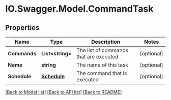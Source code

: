# IO.Swagger.Model.CommandTask
## Properties

Name | Type | Description | Notes
------------ | ------------- | ------------- | -------------
**Commands** | **List&lt;string&gt;** | The list of commands that are executed | [optional] 
**Name** | **string** | The name of this task | [optional] 
**Schedule** | [**Schedule**](Schedule.md) | The command that is executed | [optional] 

[[Back to Model list]](../README.md#documentation-for-models) [[Back to API list]](../README.md#documentation-for-api-endpoints) [[Back to README]](../README.md)

